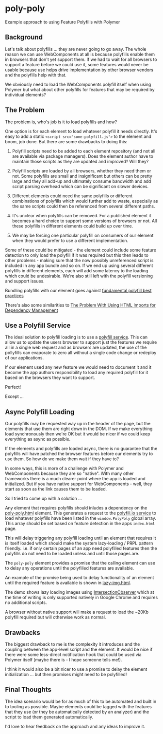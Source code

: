 # poly-poly

Example approach to using Feature Polyfills with Polymer

## Background

Let's talk about polyfills ... they are never going to go away. The whole reason we can use
WebComponents at all is because polyfills enable them in browsers that don't yet support them.
If we had to wait for all browsers to support a feature before we could use it, some features
would never be usable because use helps drive implementation by other browser vendors and the
polyfills help with that.

We obviously need to load the WebComponents polyfill itself when using Polymer but what about
other polyfills for features that may be required by individual elements?

## The Problem

The problem is, who's job is it to load polyfills and how?

One option is for each element to load whatever polyfill it needs directly. It's easy to add
a static `<script src="some-polyfill.js">` to the element and boom, job done. But there are
some drawbacks to doing this:

1. Polyfill scripts need to be added to each element repository (and not all are available
via package managers). Does the element author have to maintain those scripts as they are
updated and improved? Will they?

2. Polyfill scripts are loaded by all browsers, whether they need them or not. Some polyfills
are small and insignificant but others can be pretty large and they all add-up and ultimately
consume bandwidth and add script parsing overhead which can be significant on slower devices.

3. Different elements could need the same polyfills or different combinations of polyfills
which would further add to waste, especially as the same scripts could then be referenced from
several different paths.

3. It's unclear when polyfills can be removed. For a published element it becomes a hard choice
to support some versions of browsers or not. All these polyfills in different elements could 
build up over time.

4. We may be forcing one particular polyfill on consumers of our element when they would
prefer to use a different implementation.

Some of these could be mitigated - the element could include some feature detection to only
load the polyfill if it was required but this then leads to other problems - making sure that
the now possibly unreferenced script is included in any app bundle and so on. If we end up using
several different polyfills in different elements, each will add some latency to the loading
which could be undesirable. We're also still left with the polyfill versioning and support issues.

Bundling polyfills with our element goes against [fundamental polyfill best practices](https://w3ctag.github.io/polyfills/)

There's also some similarities to [The Problem With Using HTML Imports for Dependency Management](https://www.tjvantoll.com/2014/08/12/the-problem-with-using-html-imports-for-dependency-management/)

## Use a Polyfill Service

The ideal solution to polyfill loading is to use a [polyfill service](https://polyfill.io/v2/docs/).
This can allow us to update the users browser to support just the features we require all in a
single web request and as browsers are updated, the use of the pollyfills can evaporate to zero
all without a single code change or redeploy of our applications.

If our element used any new feature we would need to document it and it become the app authors 
responsibility to load any required polyfill for it based on the browsers they want to support.

Perfect!

Except ...

## Async Polyfill Loading

Our polyfills may be requested way up in the header of the page, but the elements that use them
are right down in the DOM. If we make everything load synchronously then we're OK but it would be
nicer if we could keep everything as async as possible.

If the elements and polyfills are loaded async, there is no guarantee that the polyfills will have
patched the browser features before our elements try to use them. So how do we make them wait if
they have to?

In some ways, this is more of a challenge with Polymer and WebComponents because they are so "native".
With many other frameworks there is a much clearer point where the app is loaded and initialized.
But if you have native support for WebComponents - well, they start as soon as the link causes them
to be loaded.

So I tried to come up with a solution ...

Any element that requires polyfills should inludes a dependency on the [poly-poly.html](./poly-poly.html)
element. This generates a request to the [polyfill.io service](https://polyfill.io/v2/docs/) to load
whatever polyfills have been listed in the `window.PolyPoly` global array. This array should be set
based on feature detection in the apps `index.html` page.

This will delay triggering any polyfill loading until an element that requires it is itself
loaded which should make the system lazy-loading / PRPL pattern friendly. i.e. if only certain pages
of an app need polyfilled features then the polyfills do not need to be loaded unless and until those
pages are.

The `poly-poly` element provides a promise that the calling element can use to delay any operations 
until the polyfilled features are available.

An example of the promise being used to delay functionality of an element until the required feature
is available is shown in [lazy-img.html](./lazy-img.html).

The demo shows lazy loading images using [IntersectionObserver](https://developers.google.com/web/updates/2016/04/intersectionobserver)
which at the time of writing is only supported natively in Google Chrome and requires no additional
scripts.

A browser without native support will make a request to load the ~20Kb polyfill required but will
otherwise work as normal.

## Drawbacks

The biggest drawback to me is the complexity it introduces and the coupling between the app-level
script and the element. It would be nice if there were some less-direct notification hook that could
be used via Polymer itself (maybe there is - I hope someone tells me!).

I think it would also be a bit nicer to use a promise to delay the element initialization ... but
then promises might need to be polyfilled!

## Final Thoughts

The idea scenario would be for as much of this to be automated and built in to tooling as
possible. Maybe elements could be tagged with the features that they use (or they be automatically
detected by an analyzer) and the script to load them generated automatically.

I'd love to hear feedback on the approach and any ideas to improve it.
